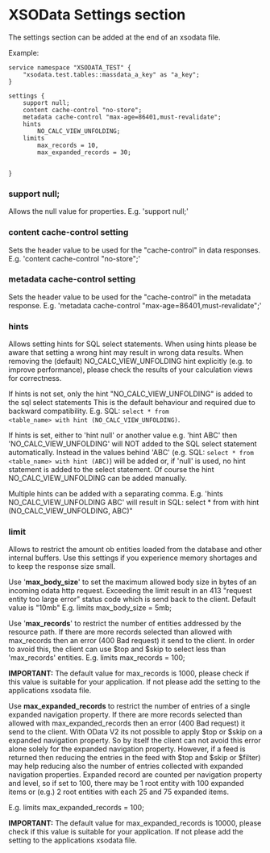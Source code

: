 
XSOData Settings section
========================

The settings section can be added at the end of an xsodata file.

Example:
```
service namespace "XSODATA_TEST" {
	"xsodata.test.tables::massdata_a_key" as "a_key";
}

settings {
    support null;
    content cache-control "no-store";
    metadata cache-control "max-age=86401,must-revalidate";
    hints
        NO_CALC_VIEW_UNFOLDING;
    limits
        max_records = 10,
        max_expanded_records = 30;


}
```

### support null;

Allows the null value for properties.
E.g. 'support null;'

### content cache-control setting

Sets the header value to be used for the "cache-control" in data responses.
E.g. 'content cache-control "no-store";'

### metadata cache-control setting

Sets the header value to be used for the "cache-control" in the metadata response.
E.g. 'metadata cache-control "max-age=86401,must-revalidate";'

### hints

Allows setting hints for SQL select statements. When using hints please be aware
that setting a wrong hint may result in wrong data results. When removing the (default) NO_CALC_VIEW_UNFOLDING
hint explicitly (e.g. to improve performance), please check the results of your calculation views for correctness.

If hints is not set, only the hint "NO_CALC_VIEW_UNFOLDING" is added to the sql select statements
This is the default behaviour and required due to backward compatibility.
E.g. SQL: <code>select * from <table_name> with hint (NO_CALC_VIEW_UNFOLDING)</code>.

If hints is set, either to 'hint null' or another value e.g. 'hint ABC' then 'NO_CALC_VIEW_UNFOLDING'
will NOT added to the SQL select statement automatically. Instead in the values behind 'ABC' (e.g. SQL: <code>select * from <table_name> with hint (ABC)</code>)
will be added or, if 'null' is used, no hint statement is added to the select statement. Of course the hint NO_CALC_VIEW_UNFOLDING can be added manually.

Multiple hints can be added with a separating comma.
E.g.
'hints NO_CALC_VIEW_UNFOLDING ABC'
will result in SQL: select * from <table> with hint (NO_CALC_VIEW_UNFOLDING, ABC)"

### limit

Allows to restrict the amount ob entities loaded from the database and other internal buffers. Use this settings if
you experience memory shortages and to keep the response size small.

Use '**max_body_size**' to set the maximum allowed body size in bytes of an incoming odata http request. Exceeding the limit result in an
413 "request entity too large error" status code which is send back to the client. Default value is "10mb"
E.g.
limits max_body_size = 5mb;

Use '**max_records**' to restrict the number of entities addressed by the resource path.
If there are more records selected than allowed with max_records then an error (400 Bad request)
it send to the client. In order to avoid this, the client can use
$top and $skip to select less than 'max_records' entities.
E.g.
limits max_records = 100;

**IMPORTANT:** The default value for max_records is 1000, please check if this value is suitable for your application.
If not please add the setting to the applications xsodata file.

 Use **max_expanded_records** to restrict the number of entries of a single expanded
navigation property. If there are more records selected than allowed with max_expanded_records
then an error (400 Bad request) it send to the client. With OData V2 its not possible
to apply $top or $skip on a expanded navigation property. So by itself the client
can not avoid this error alone solely for the expanded navigation property.
However, if a feed is returned then reducing the entries in the feed
with $top and $skip or $filter) may help reducing also the number of entries collected with
expanded navigation properties. Expanded record are counted per navigation property and level,
so if set to 100, there may be 1 root entity with 100 expanded items or (e.g.) 2 root entities with each 25 and 75
expanded items.

E.g.
limits max_expanded_records = 100;

**IMPORTANT:** The default value for max_expanded_records is 10000, please check if this value is suitable for your application.
If not please add the setting to the applications xsodata file.

